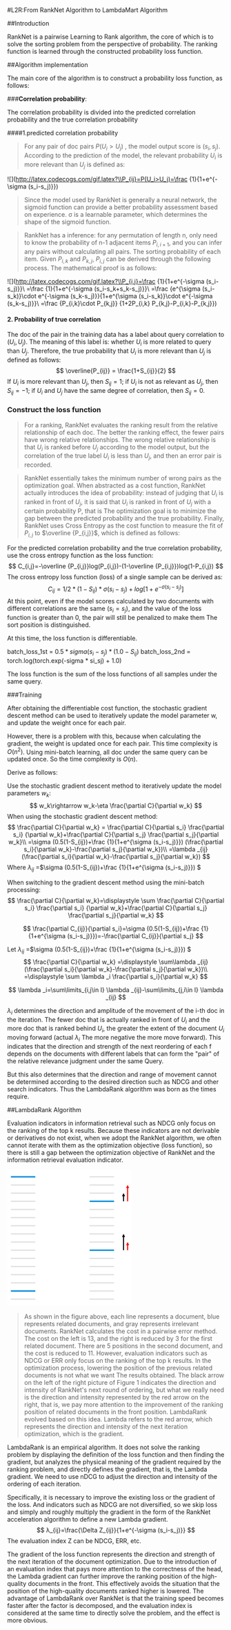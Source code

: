 #L2R:From RankNet Algorithm to LambdaMart Algorithm

##Introduction

RankNet is a pairwise Learning to Rank algorithm, the core of which is to solve the sorting problem from the perspective of probability. The ranking function is learned through the constructed probability loss function. 

##Algorithm implementation

The main core of the algorithm is to construct a probability loss function, as follows:

###**Correlation probability**:

The correlation probability is divided into the predicted correlation probability and the true correlation probability

####1.predicted correlation probability

> For any pair of doc pairs $P(U_i>U_j)$ , the model output score is $(s_i,s_j)$. According to the prediction of the model, the relevant probability $U_i$ is more relevant than $U_j$ is defined as:

![](http://latex.codecogs.com/gif.latex?\\P_{ij}=P(U_i>U_j)=\frac {1}{1+e^{-\sigma (s_i-s_j)}})

> Since the model used by RankNet is generally a neural network, the sigmoid function can provide a better probability assessment based on experience. σ is a learnable parameter, which determines the shape of the sigmoid function.

> RankNet has a inference: for any permutation of length n, only need to know the probability of n-1 adjacent items $P_{i,i+1}$, and you can infer any pairs without calculating all pairs. The sorting probability of each item. Given $P_{i,k}$ and $P_{k,j}$, $P_{i,j}$ can be derived through the following process. The mathematical proof is as follows:

![](http://latex.codecogs.com/gif.latex?\\P_{i,j}=\frac {1}{1+e^{-\sigma (s_i-s_j)}}\\
=\frac {1}{1+e^{-\sigma (s_i-s_k+s_k-s_j)}}\\
=\frac {e^{\sigma (s_i-s_k)}\cdot e^{-\sigma (s_k-s_j)}}{1+e^{\sigma (s_i-s_k)}\cdot e^{-\sigma (s_k-s_j)}}\\
=\frac {P_{i,k}\cdot P_{k,j}} {1+2P_{i,k} P_{k,j}-P_{i,k}-P_{k,j}})

 #### 2. Probability of true correlation

The doc of the pair in the training data has a label about query correlation to $(U_i, U_j)$. The meaning of this label is: whether $U_{i}$ is more related to query than $U_{j}$. Therefore, the true probability that $U_{i}$ is more relevant than $U_{j}$ is defined as follows:
$$
\overline{P_{ij}} = \frac{1+S_{ij}}{2}
$$
If $U_{i}$ is more relevant than $U_{j}$, then $S_{ij}=1$; if $U_{i}$ is not as relevant as $U_{j}$, then $S_{ij}= -1$; if $U_{i}$ and $U_{j}$ have the same degree of correlation, then $S_{ij}=0$.

### Construct the loss function

> For a ranking, RankNet evaluates the ranking result from the relative relationship of each doc. The better the ranking effect, the fewer pairs have wrong relative relationships. The wrong relative relationship is that $U_i$ is ranked before $U_j$ according to the model output, but the correlation of the true label $U_i$ is less than $U_j$, and then an error pair is recorded.

> RankNet essentially takes the minimum number of wrong pairs as the optimization goal. When abstracted as a cost function, RankNet actually introduces the idea of probability: instead of judging that $U_i$ is ranked in front of $U_j$, it is said that $U_i$ is ranked in front of $U_j$ with a certain probability P, that is The optimization goal is to minimize the gap between the predicted probability and the true probability. Finally, RankNet uses Cross Entropy as the cost function to measure the fit of $P_{i,j}$ to $\overline {P_{i,j}}$, which is defined as follows:

For the predicted correlation probability and the true correlation probability, use the cross entropy function as the loss function:
$$
C_{i,j}=-\overline {P_{i,j}}log(P_{i,j})-(1-\overline {P_{i,j}})log(1-P_{i,j})
$$
The cross entropy loss function (loss) of a single sample can be derived as:
$$
C_{ij}=1/2*(1-S_{ij})*σ(s_i-s_j)+log[1+e^{-σ(s_i-s_j)}]
$$
At this point, even if the model scores calculated by two documents with different correlations are the same ($s_{i}=s_{j}$), and the value of the loss function is greater than 0, the pair will still be penalized to make them The sort position is distinguished.

At this time, the loss function is differentiable.

batch_loss_1st = $0.5 * sigma( s_i-s_j) * (1.0 - S_{ij})$
batch_loss_2nd = torch.log(torch.exp(-sigma * si_sj) + 1.0)

The loss function is the sum of the loss functions of all samples under the same query.

###Training

After obtaining the differentiable cost function, the stochastic gradient descent method can be used to iteratively update the model parameter w, and update the weight once for each pair.

However, there is a problem with this, because when calculating the gradient, the weight is updated once for each pair. This time complexity is $O(n^2)$. Using mini-batch learning, all doc under the same query can be updated once. So the time complexity is $O(n)$. 

Derive as follows:

Use the stochastic gradient descent method to iteratively update the model parameters $w_k$:
$$
w_k\rightarrow w_k-\eta \frac{\partial C}{\partial w_k}
$$
When using the stochastic gradient descent method:
$$
\frac{\partial C}{\partial w_k} = \frac{\partial C}{\partial s_i} \frac{\partial s_i} 
{\partial w_k}+\frac{\partial C}{\partial s_j} \frac{\partial s_j}{\partial w_k}\\
=\sigma (0.5(1-S_{ij})+\frac {1}{1+e^{\sigma (s_i-s_j)}}) (\frac{\partial s_i}{\partial w_k}-\frac{\partial s_j}{\partial w_k})\\
=\lambda _{ij}(\frac{\partial s_i}{\partial w_k}-\frac{\partial s_j}{\partial w_k})
$$
Where $\lambda _{ij}$ =$\sigma (0.5(1-S_{ij})+\frac {1}{1+e^{\sigma (s_i-s_j)}}) $

When switching to the gradient descent method using the mini-batch processing:
$$
\frac{\partial C}{\partial w_k}=\displaystyle \sum \frac{\partial C}{\partial s_i} \frac{\partial s_i} 
{\partial w_k}+\frac{\partial C}{\partial s_j} \frac{\partial s_j}{\partial w_k}
$$

$$
\frac{\partial C_{ij}}{\partial s_i}=\sigma (0.5(1-S_{ij})+\frac {1}{1+e^{\sigma (s_i-s_j)}})=-\frac{\partial C_{ij}}{\partial s_j}
$$

Let $\lambda _{ij}$ =$\sigma (0.5(1-S_{ij})+\frac {1}{1+e^{\sigma (s_i-s_j)}}) $
$$
\frac{\partial C}{\partial w_k} =\displaystyle \sum\lambda _{ij}(\frac{\partial s_i}{\partial w_k}-\frac{\partial s_j}{\partial w_k})\\
=\displaystyle \sum \lambda _i \frac{\partial s_i}{\partial w_k}
$$

$$
\lambda _i=\sum\limits_{i,j\in I} \lambda _{ij}-\sum\limits_{j,i\in I} \lambda _{ij}
$$

$λ_i$ determines the direction and amplitude of the movement of the i-th doc in the iteration. The fewer doc that is actually ranked in front of $U_i$ and the more doc that is ranked behind $U_i$, the greater the extent of the document $U_i$ moving forward (actual $λ_i$ The more negative the more move forward). This indicates that the direction and strength of the next reordering of each f depends on the documents with different labels that can form the "pair" of the relative relevance judgment under the same Query.

But this also determines that the direction and range of movement cannot be determined according to the desired direction such as NDCG and other search indicators. Thus the LambdaRank algorithm was born as the times require.

##LambdaRank Algorithm

Evaluation indicators in information retrieval such as NDCG only focus on the ranking of the top k results. Because these indicators are not derivable or derivatives do not exist, when we adopt the RankNet algorithm, we often cannot iterate with them as the optimization objective (loss function), so there is still a gap between the optimization objective of RankNet and the information retrieval evaluation indicator.

![image](https://github.com/Hao-Junzhi/Ranknet_/raw/master/images/lambda.png)

> As shown in the figure above, each line represents a document, blue represents related documents, and gray represents irrelevant documents. RankNet calculates the cost in a pairwise error method. The cost on the left is 13, and the right is reduced by 3 for the first related document. There are 5 positions in the second document, and the cost is reduced to 11. However, evaluation indicators such as NDCG or ERR only focus on the ranking of the top k results. In the optimization process, lowering the position of the previous related documents is not what we want The results obtained. The black arrow on the left of the right picture of Figure 1 indicates the direction and intensity of RankNet's next round of ordering, but what we really need is the direction and intensity represented by the red arrow on the right, that is, we pay more attention to the improvement of the ranking position of related documents in the front position. LambdaRank evolved based on this idea. Lambda refers to the red arrow, which represents the direction and intensity of the next iteration optimization, which is the gradient.

LambdaRank is an empirical algorithm. It does not solve the ranking problem by displaying the definition of the loss function and then finding the gradient, but analyzes the physical meaning of the gradient required by the ranking problem, and directly defines the gradient, that is, the Lambda gradient. We need to use nDCG to adjust the direction and intensity of the ordering of each iteration.

Specifically, it is necessary to improve the existing loss or the gradient of the loss. And indicators such as NDCG are not diversified, so we skip loss and simply and roughly multiply the gradient in the form of the RankNet acceleration algorithm to define a new Lambda gradient.
$$
λ_{ij}=\frac{\Delta Z_{ij}}{1+e^{-\sigma (s_i-s_j)}}
$$
The evaluation index Z can be NDCG, ERR, etc.

The gradient of the loss function represents the direction and strength of the next iteration of the document optimization. Due to the introduction of an evaluation index that pays more attention to the correctness of the head, the Lambda gradient can further improve the ranking position of the high-quality documents in the front. This effectively avoids the situation that the position of the high-quality documents ranked higher is lowered. The advantage of LambdaRank over RankNet is that the training speed becomes faster after the factor is decomposed, and the evaluation index is considered at the same time to directly solve the problem, and the effect is more obvious.

